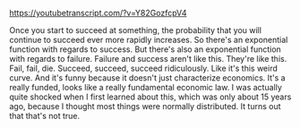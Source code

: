 https://youtubetranscript.com/?v=Y82GozfcpV4

 Once you start to succeed at something, the probability that you will continue to succeed ever more rapidly increases. So there's an exponential function with regards to success. But there's also an exponential function with regards to failure. Failure and success aren't like this. They're like this. Fail, fail, die. Succeed, succeed, succeed ridiculously. Like it's this weird curve. And it's funny because it doesn't just characterize economics. It's a really funded, looks like a really fundamental economic law. I was actually quite shocked when I first learned about this, which was only about 15 years ago, because I thought most things were normally distributed. It turns out that that's not true.